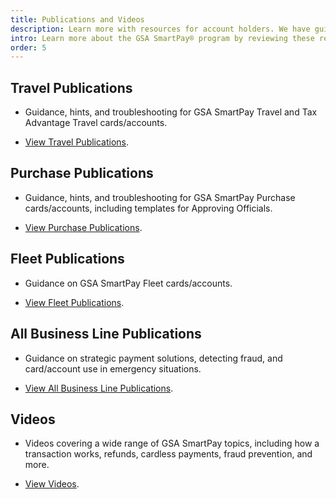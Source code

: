 ```yaml
---
title: Publications and Videos
description: Learn more with resources for account holders. We have guides, presentations and publications specific to travel, purchase, fleet, and more.
intro: Learn more about the GSA SmartPay® program by reviewing these resources for various stakeholders.
order: 5
---
```


## Travel Publications

- Guidance, hints, and troubleshooting for GSA SmartPay Travel and Tax Advantage Travel cards/accounts.

- [View Travel Publications](/resources/publications/travel).

## Purchase Publications

- Guidance, hints, and troubleshooting for GSA SmartPay Purchase cards/accounts, including templates for Approving Officials.

- [View Purchase Publications](/resources/publications/purchase).

## Fleet Publications

- Guidance on GSA SmartPay Fleet cards/accounts.

- [View Fleet Publications](/resources/publications/fleet).

## All Business Line Publications
- Guidance on strategic payment solutions, detecting fraud, and card/account use in emergency situations.

- [View All Business Line Publications](/resources/publications/all-business-lines).

## Videos
- Videos covering a wide range of GSA SmartPay topics, including how a transaction works, refunds, cardless payments, fraud prevention, and more.

- [View Videos](/resources/publications/videos).
